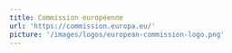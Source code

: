 ```yaml
---
title: Commission européenne
url: 'https://commission.europa.eu/'
picture: '/images/logos/european-commission-logo.png'
---
```

